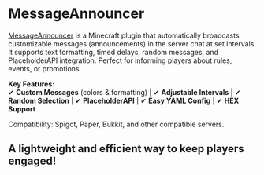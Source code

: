 # MessageAnnouncer

[MessageAnnouncer](https://github.com/kruz3r/MessageAnnouncer) is a Minecraft plugin that automatically broadcasts customizable messages (announcements) in the server chat at set intervals. It supports text formatting, timed delays, random messages, and PlaceholderAPI integration. Perfect for informing players about rules, events, or promotions.

**Key Features:**  
✔ **Custom Messages** (colors & formatting) | ✔ **Adjustable Intervals** | ✔ **Random Selection** | ✔ **PlaceholderAPI** | ✔ **Easy YAML Config** | ✔ **HEX Support**  

Compatibility: Spigot, Paper, Bukkit, and other compatible servers.

## A lightweight and efficient way to keep players engaged!
